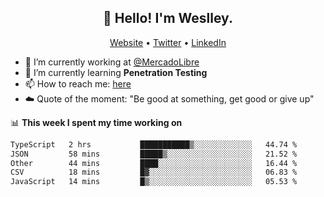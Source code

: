 <h2 align="center">👋 Hello! I'm Weslley.</h2>
<p align="center">
  <a href="http://weslleyneri.com.br">Website</a> •
  <a href="https://twitter.com/Weslley_Neri">Twitter</a> •
  <a href="https://www.linkedin.com/in/weslley-neri-3658908b">LinkedIn</a>
</p>


- 🔭 I’m currently working at [@MercadoLibre](https://github.com/mercadolibre)
- 🌱 I’m currently learning **Penetration Testing**
- 📫 How to reach me: [here](mailto:weslley39@gmail.com)
- ☁️ Quote of the moment: "Be good at something, get good or give up"

📊 **This week I spent my time working on**
<!--START_SECTION:waka-->

```txt
TypeScript   2 hrs           ███████████▒░░░░░░░░░░░░░   44.74 %
JSON         58 mins         █████▒░░░░░░░░░░░░░░░░░░░   21.52 %
Other        44 mins         ████░░░░░░░░░░░░░░░░░░░░░   16.44 %
CSV          18 mins         █▓░░░░░░░░░░░░░░░░░░░░░░░   06.83 %
JavaScript   14 mins         █▒░░░░░░░░░░░░░░░░░░░░░░░   05.53 %
```

<!--END_SECTION:waka-->

<!-- Inspired by https://github.com/gruselhaus/gruselhaus -->